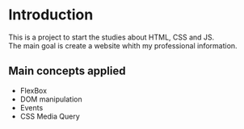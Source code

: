 # Introduction

This is a project to start the studies about HTML, CSS and JS.  
The main goal is create a website whith my professional information.

## Main concepts applied

- FlexBox
- DOM manipulation
- Events
- CSS Media Query
